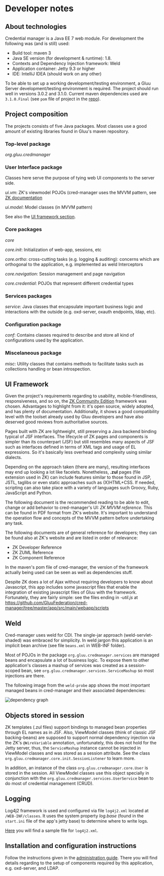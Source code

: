 # Developer notes

## About technologies

Credential manager is a Java EE 7 web module. For development the following was (and is still) used:

* Build tool: maven 3
* Java SE version (for development & runtime): 1.8.
* Contexts and Dependency Injection framework: Weld
* Application container: Jetty 9.3 or higher
* IDE: IntelliJ IDEA (should work on any other)

To be able to set up a working development/testing environment, a Gluu Server development/testing environment is required. The project should run well in versions 3.0.2 and 3.1.0. Current maven dependencies used are `3.1.0.Final` (see `pom` file of project in the [repo](https://github.com/GluuFederation/cred-manager/tree/master/app/)).

## Project composition

The projects consists of five Java packages. Most classes use a good amount of existing libraries found in Gluu's maven repository.

### Top-level package

*org.gluu.credmanager*

### User Interface package

Classes here serve the purpose of tying web UI components to the server side.

*ui.vm*: ZK's viewmodel POJOs (cred-manager uses the MVVM pattern, see [ZK documentation](https://www.zkoss.org/documentation) 

*ui.model*: Model classes (in MVVM pattern)

See also the [UI framework section](#ui-framework).


### Core packages

*core* 

*core.init*: Initialization of web-app, sessions, etc 

*core.ortho*: cross-cutting tasks (e.g. logging & auditing): concerns which are orthogonal to the application, e.g. implemented as weld Interceptors 

*core.navigation*: Session management and page navigation 

*core.credential*: POJOs that represent different credential types


### Services packages

*service*: Java classes that encapsulate important business logic and interactions with the outside (e.g. oxd-server, oxauth endpoints, ldap, etc).


### Configuration package

*conf*: Contains classes required to describe and store all kind of configurations used by the application.
	
### Miscelaneous package

*misc*: Utility classes that contains methods to facilitate tasks such as collections handling or bean introspection.


## UI Framework

Given the project's requirements regarding to usability, mobile-friendliness, responsiveness, and so on, the [ZK Community Edition](https://www.zkoss.org) framework was chosen. Advantages to highlight from it: it's open source, widely adopted, and has plenty of documentation. Additionally, it shows a good compatibility level with the toolset already used by Gluu developers and have also deserved good reviews from authoritative sources.

Pages built with ZK are lightweight, still preserving a Java backend binding typical of JSF interfaces. The lifecycle of ZK pages and components is simpler than its counterpart (JSF) but still resembles many aspects of JSF such as interfaces defined in terms of XML tags and usage of EL expressions. So it's basically less overhead and complexity using similar dialects.

Depending on the approach taken (there are many), resulting interfaces may end up looking a lot like facelets. Nonetheless, **.zul** pages (file extension used in ZK) can include features similar to those found in JSP, JSTL, taglibs or even static approaches such as (X)HTML+CSS. If needed, scripting can also take place with a variety of languages such Groovy, Ruby, JavaScript and Python.

The following document is the recommended reading to be able to edit, change or add behavior to cred-manager's UI: *ZK MVVM reference*. This can be found in PDF format from ZK's website. It's important to understand the operation flow and concepts of the MVVM pattern before undertaking any task.

The following documents are of general reference for developers; they can be found also at ZK's website and are listed in order of relevance:

* ZK Developer Reference
* ZK ZUML Reference
* ZK Component Reference

In the maven's pom file of cred-manager, the version of the framework actually being used can be seen as well as dependencies stuff.

Despite ZK does a lot of Ajax without requiring developers to know about Javascript, this app includes some javascript files that enable the integration of existing javascript files of Gluu with the framework. Fortunately, they are fairly simple: see the files ending in *-util.js* at https://github.com/GluuFederation/cred-manager/tree/master/app/src/main/webapp/scripts

## Weld

Cred-manager uses weld for CDI. The single-jar approach (weld-servlet-shaded) was embraced for simplicity. In weld jargon this application is an implicit bean archive (see file `beans.xml` in WEB-INF folder). 

Most of POJOs in the package `org.gluu.credmanager.services` are managed beans and encapsulate a lot of business logic. To expose them to other application's classes a mashup of services was created as a session-scoped bean, see `org.gluu.credmanager.services.ServiceMashup` so most injections are there.

The following image from the `weld-probe` app shows the most important managed beans in cred-manager and their associated dependencies:

![dependency graph](https://github.com/GluuFederation/cred-manager/imgs/weld_graph_20170825.png)

## Objects stored in session

ZK templates (.zul files) support bindings to managed bean properties through EL names as in JSF. Also, ViewModel classes (think of classic JSF backing-beans) are supposed to support normal dependency injection via the ZK's `@WireVariable` annotation, unfortunately, this does not hold for the Jetty server, thus, the `ServiceMashup` instance cannot be injected in ViewModel classes and was stored as a session attribute. See the class `org.gluu.credmanager.core.init.SessionListener` to learn more.

In addition, an instance of the class `org.gluu.credmanager.core.User` is stored in the session. All ViewModel classes use this object specially in conjunction with the `org.gluu.credmanager.services.UserService` bean to do most of credential management (CRUD).

## Logging

Log4j2 framework is used and configured via file `log4j2.xml` located at `/WEB-INF/classes`. It uses the system property *log.base* (found in the `start.ini` file of the app's jetty base) to determine where to write logs.

[Here](https://github.com/GluuFederation/cred-manager/blob/master/configurations/log4j2.xml) you will find a sample file for `log4j2.xml`.


## Installation and configuration instructions

Follow the instructions given in the [administration guide](admin-guide.md). There you will find details regarding to the setup of components required by this application, e.g. oxd-server, and LDAP.